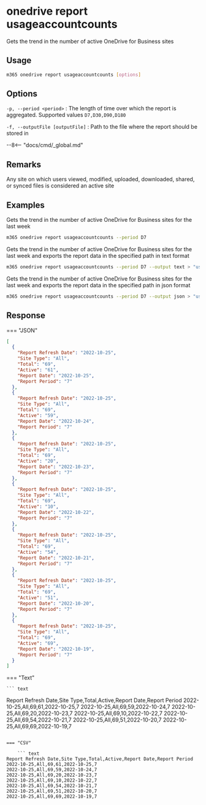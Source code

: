 # onedrive report usageaccountcounts

Gets the trend in the number of active OneDrive for Business sites

## Usage

```sh
m365 onedrive report usageaccountcounts [options]
```

## Options

`-p, --period <period>`
: The length of time over which the report is aggregated. Supported values `D7,D30,D90,D180`

`-f, --outputFile [outputFile]`
: Path to the file where the report should be stored in

--8<-- "docs/cmd/\_global.md"

## Remarks

Any site on which users viewed, modified, uploaded, downloaded, shared, or synced files is considered an active site

## Examples

Gets the trend in the number of active OneDrive for Business sites for the last week

```sh
m365 onedrive report usageaccountcounts --period D7
```

Gets the trend in the number of active OneDrive for Business sites for the last week and exports the report data in the specified path in text format

```sh
m365 onedrive report usageaccountcounts --period D7 --output text > "usageaccountcounts.txt"
```

Gets the trend in the number of active OneDrive for Business sites for the last week and exports the report data in the specified path in json format

```sh
m365 onedrive report usageaccountcounts --period D7 --output json > "usageaccountcounts.json"
```

## Response

=== "JSON"

```json
[
  {
    "Report Refresh Date": "2022-10-25",
    "Site Type": "All",
    "Total": "69",
    "Active": "61",
    "Report Date": "2022-10-25",
    "Report Period": "7"
  },
  {
    "Report Refresh Date": "2022-10-25",
    "Site Type": "All",
    "Total": "69",
    "Active": "59",
    "Report Date": "2022-10-24",
    "Report Period": "7"
  },
  {
    "Report Refresh Date": "2022-10-25",
    "Site Type": "All",
    "Total": "69",
    "Active": "20",
    "Report Date": "2022-10-23",
    "Report Period": "7"
  },
  {
    "Report Refresh Date": "2022-10-25",
    "Site Type": "All",
    "Total": "69",
    "Active": "10",
    "Report Date": "2022-10-22",
    "Report Period": "7"
  },
  {
    "Report Refresh Date": "2022-10-25",
    "Site Type": "All",
    "Total": "69",
    "Active": "54",
    "Report Date": "2022-10-21",
    "Report Period": "7"
  },
  {
    "Report Refresh Date": "2022-10-25",
    "Site Type": "All",
    "Total": "69",
    "Active": "51",
    "Report Date": "2022-10-20",
    "Report Period": "7"
  },
  {
    "Report Refresh Date": "2022-10-25",
    "Site Type": "All",
    "Total": "69",
    "Active": "69",
    "Report Date": "2022-10-19",
    "Report Period": "7"
  }
]
```

=== "Text"

    ``` text

Report Refresh Date,Site Type,Total,Active,Report Date,Report Period
2022-10-25,All,69,61,2022-10-25,7
2022-10-25,All,69,59,2022-10-24,7
2022-10-25,All,69,20,2022-10-23,7
2022-10-25,All,69,10,2022-10-22,7
2022-10-25,All,69,54,2022-10-21,7
2022-10-25,All,69,51,2022-10-20,7
2022-10-25,All,69,69,2022-10-19,7

````

=== "CSV"

    ``` text
Report Refresh Date,Site Type,Total,Active,Report Date,Report Period
2022-10-25,All,69,61,2022-10-25,7
2022-10-25,All,69,59,2022-10-24,7
2022-10-25,All,69,20,2022-10-23,7
2022-10-25,All,69,10,2022-10-22,7
2022-10-25,All,69,54,2022-10-21,7
2022-10-25,All,69,51,2022-10-20,7
2022-10-25,All,69,69,2022-10-19,7
````
